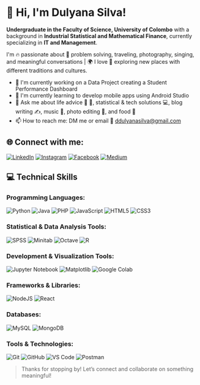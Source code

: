 # 👋 Hi, I'm Dulyana Silva!

 **Undergraduate in the Faculty of Science, University of Colombo** with a background in **Industrial Statistical and Mathematical Finance**, currently specializing in **IT and Management**.
 
I'm 🔥 passionate about 🚀 problem solving, traveling, photography, singing, and meaningful conversations | 🌍 I love 🎯 exploring new places with different traditions and cultures.

- 🔭 I'm currently working on a Data Project creating a Student Performance Dashboard
- 🌱 I'm currently learning to develop mobile apps using Android Studio
- 💬 Ask me about life advice 🤔 💭, statistical & tech solutions 💻, blog writing ✍️, music 🎵, photo editing 📸, and food 🍕 
- 📫 How to reach me: DM me or email 📧 ddulyanasilva@gmail.com

## 🌐 Connect with me:

[![LinkedIn](https://img.shields.io/badge/LinkedIn-%230077B5.svg?logo=linkedin&logoColor=white)](https://www.linkedin.com/in/duneesha-dulyana-silva-b8b78728b/)
[![Instagram](https://img.shields.io/badge/Instagram-%23E4405F.svg?logo=Instagram&logoColor=white)](https://www.instagram.com/duneesha_d_s/)
[![Facebook](https://img.shields.io/badge/Facebook-%231877F2.svg?logo=Facebook&logoColor=white)](https://www.facebook.com/share/1Aafgw1Gtr/)
[![Medium](https://img.shields.io/badge/Medium-12100E?logo=medium&logoColor=white)](https://medium.com/@ddulyanasilva)

## 💻 Technical Skills

### Programming Languages:
![Python](https://img.shields.io/badge/python-3670A0?style=for-the-badge&logo=python&logoColor=ffdd54)
![Java](https://img.shields.io/badge/java-%23ED8B00.svg?style=for-the-badge&logo=openjdk&logoColor=white)
![PHP](https://img.shields.io/badge/php-%23777BB4.svg?style=for-the-badge&logo=php&logoColor=white)
![JavaScript](https://img.shields.io/badge/javascript-%23323330.svg?style=for-the-badge&logo=javascript&logoColor=%23F7DF1E)
![HTML5](https://img.shields.io/badge/html5-%23E34F26.svg?style=for-the-badge&logo=html5&logoColor=white)
![CSS3](https://img.shields.io/badge/css3-%231572B6.svg?style=for-the-badge&logo=css3&logoColor=white)

### Statistical & Data Analysis Tools:
![SPSS](https://img.shields.io/badge/SPSS-052FAD?style=for-the-badge&logo=ibm&logoColor=white)
![Minitab](https://img.shields.io/badge/Minitab-1f425f?style=for-the-badge&logo=minitab&logoColor=white)
![Octave](https://img.shields.io/badge/OCTAVE-darkblue?style=for-the-badge&logo=octave&logoColor=fcd683)
![R](https://img.shields.io/badge/r-%23276DC3.svg?style=for-the-badge&logo=r&logoColor=white)

### Development & Visualization Tools:
![Jupyter Notebook](https://img.shields.io/badge/jupyter-%23FA0F00.svg?style=for-the-badge&logo=jupyter&logoColor=white)
![Matplotlib](https://img.shields.io/badge/matplotlib-%23ffffff.svg?style=for-the-badge&logo=matplotlib&logoColor=black)
![Google Colab](https://img.shields.io/badge/Google%20Colab-F9AB00?style=for-the-badge&logo=googlecolab&logoColor=white)

### Frameworks & Libraries:
![NodeJS](https://img.shields.io/badge/node.js-6DA55F?style=for-the-badge&logo=node.js&logoColor=white)
![React](https://img.shields.io/badge/react-%2320232a.svg?style=for-the-badge&logo=react&logoColor=%2361DAFB)

### Databases:
![MySQL](https://img.shields.io/badge/mysql-%2300f.svg?style=for-the-badge&logo=mysql&logoColor=white)
![MongoDB](https://img.shields.io/badge/MongoDB-%234ea94b.svg?style=for-the-badge&logo=mongodb&logoColor=white)

### Tools & Technologies:
![Git](https://img.shields.io/badge/git-%23F05033.svg?style=for-the-badge&logo=git&logoColor=white)
![GitHub](https://img.shields.io/badge/github-%23121011.svg?style=for-the-badge&logo=github&logoColor=white)
![VS Code](https://img.shields.io/badge/Visual%20Studio%20Code-0078d7.svg?style=for-the-badge&logo=visual-studio-code&logoColor=white)
![Postman](https://img.shields.io/badge/Postman-FF6C37?style=for-the-badge&logo=postman&logoColor=white)

> Thanks for stopping by! Let’s connect and collaborate on something meaningful!
